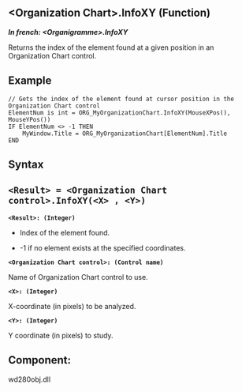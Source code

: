 


## &lt;Organization Chart&gt;.InfoXY (Function)

***In french: &lt;Organigramme&gt;.InfoXY***



<a name="XUse"></a>
<a name="Use"></a>
<a name="description"></a>
Returns the index of the element found at a given position in an Organization Chart control.
<a name="Example1"></a>
<a name="sample_code"></a>

## Example


```wl
// Gets the index of the element found at cursor position in the Organization Chart control
ElementNum is int = ORG_MyOrganizationChart.InfoXY(MouseXPos(), MouseYPos())
IF ElementNum <> -1 THEN
	MyWindow.Title = ORG_MyOrganizationChart[ElementNum].Title
END
```

<a name="XSYNTAX"></a>

## Syntax
<a name="SYNTAX1"></a>

`<Result> = <Organization Chart control>.InfoXY(<X> , <Y>)`
---

**`<Result>: (Integer)`**



- Index of the element found. 

- -1 if no element exists at the specified coordinates.




**`<Organization Chart control>: (Control name)`**

Name of Organization Chart control to use.

**`<X>: (Integer)`**

X-coordinate (in pixels) to be analyzed.

**`<Y>: (Integer)`**

Y coordinate (in pixels) to study.



<a name="XComponent"></a>

## Component:
wd280obj.dll
